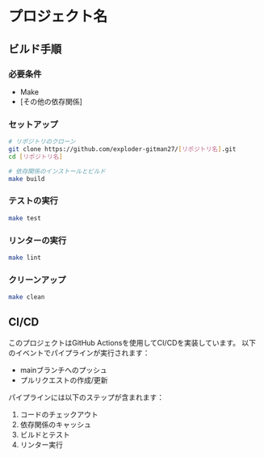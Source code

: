 # プロジェクト名

## ビルド手順

### 必要条件
- Make
- [その他の依存関係]

### セットアップ
```bash
# リポジトリのクローン
git clone https://github.com/exploder-gitman27/[リポジトリ名].git
cd [リポジトリ名]

# 依存関係のインストールとビルド
make build
```

### テストの実行
```bash
make test
```

### リンターの実行
```bash
make lint
```

### クリーンアップ
```bash
make clean
```

## CI/CD

このプロジェクトはGitHub Actionsを使用してCI/CDを実装しています。
以下のイベントでパイプラインが実行されます：

- mainブランチへのプッシュ
- プルリクエストの作成/更新

パイプラインには以下のステップが含まれます：
1. コードのチェックアウト
2. 依存関係のキャッシュ
3. ビルドとテスト
4. リンター実行